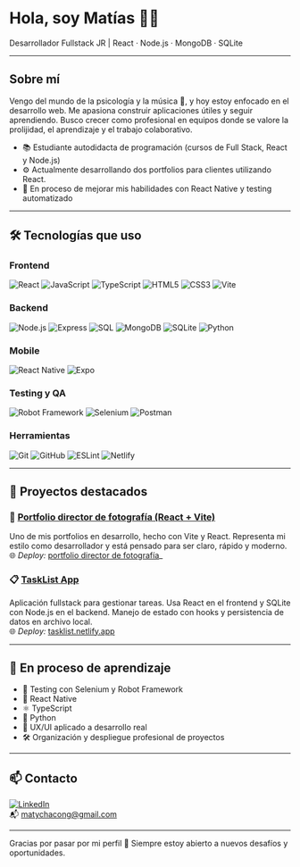 # Hola, soy Matías 👨‍💻

Desarrollador Fullstack JR | React · Node.js · MongoDB · SQLite

---

## Sobre mí

Vengo del mundo de la psicología y la música 🎸, y hoy estoy enfocado en el desarrollo web. Me apasiona construir aplicaciones útiles y seguir aprendiendo. Busco crecer como profesional en equipos donde se valore la prolijidad, el aprendizaje y el trabajo colaborativo.

- 📚 Estudiante autodidacta de programación (cursos de Full Stack, React y Node.js)
- ⚙️ Actualmente desarrollando dos portfolios para clientes utilizando React.
- 🎯 En proceso de mejorar mis habilidades con React Native y testing automatizado

---

## 🛠️ Tecnologías que uso

### Frontend
![React](https://img.shields.io/badge/-React-20232A?style=flat&logo=react)
![JavaScript](https://img.shields.io/badge/-JavaScript-F7DF1E?style=flat&logo=javascript&logoColor=black)
![TypeScript](https://img.shields.io/badge/-TypeScript-3178C6?style=flat&logo=typescript&logoColor=white)
![HTML5](https://img.shields.io/badge/-HTML5-E34F26?style=flat&logo=html5&logoColor=white)
![CSS3](https://img.shields.io/badge/-CSS3-1572B6?style=flat&logo=css3)
![Vite](https://img.shields.io/badge/-Vite-646CFF?style=flat&logo=vite&logoColor=white)

### Backend
![Node.js](https://img.shields.io/badge/-Node.js-339933?style=flat&logo=node.js&logoColor=white)
![Express](https://img.shields.io/badge/-Express-000000?style=flat&logo=express&logoColor=white)
![SQL](https://img.shields.io/badge/-SQL-003B57?style=flat&logo=sql&logoColor=white)
![MongoDB](https://img.shields.io/badge/-MongoDB-47A248?style=flat&logo=mongodb&logoColor=white)
![SQLite](https://img.shields.io/badge/-SQLite-003B57?style=flat&logo=sqlite&logoColor=white)
![Python](https://img.shields.io/badge/-Python-3776AB?style=flat&logo=python&logoColor=white)

### Mobile
![React Native](https://img.shields.io/badge/-React_Native-20232A?style=flat&logo=react&logoColor=61DAFB)
![Expo](https://img.shields.io/badge/-Expo-000020?style=flat&logo=expo&logoColor=white)

### Testing y QA
![Robot Framework](https://img.shields.io/badge/-Robot_Framework-000000?style=flat&logo=robotframework&logoColor=white)
![Selenium](https://img.shields.io/badge/-Selenium-43B02A?style=flat&logo=selenium&logoColor=white)
![Postman](https://img.shields.io/badge/-Postman-FF6C37?style=flat&logo=postman&logoColor=white)

### Herramientas
![Git](https://img.shields.io/badge/-Git-F05032?style=flat&logo=git&logoColor=white)
![GitHub](https://img.shields.io/badge/-GitHub-181717?style=flat&logo=github)
![ESLint](https://img.shields.io/badge/-ESLint-4B32C3?style=flat&logo=eslint&logoColor=white)
![Netlify](https://img.shields.io/badge/-Netlify-00C7B7?style=flat&logo=netlify&logoColor=white)

---

## 🚀 Proyectos destacados

### 🎨 [Portfolio director de fotografía (React + Vite)](https://github.com/Maty910/Portafolio-Marra)  
Uno de mis portfolios en desarrollo, hecho con Vite y React. Representa mi estilo como desarrollador y está pensado para ser claro, rápido y moderno.  
🌐 _Deploy:_ [portfolio director de fotografía](https://joaquinmarraccini.netlify.app/)_

### 📋 [TaskList App](https://github.com/Maty910/tasklist)  
Aplicación fullstack para gestionar tareas. Usa React en el frontend y SQLite con Node.js en el backend. Manejo de estado con hooks y persistencia de datos en archivo local.  
🌐 _Deploy:_ [tasklist.netlify.app](https://tasklistmaty.netlify.app/)

---

## 🌱 En proceso de aprendizaje

- 🧪 Testing con Selenium y Robot Framework
- 📱  React Native
- ⚛  TypeScript
- 🐍 Python
- 🧠 UX/UI aplicado a desarrollo real
- 🛠️ Organización y despliegue profesional de proyectos

---

## 📫 Contacto

[![LinkedIn](https://img.shields.io/badge/-LinkedIn-0A66C2?style=flat&logo=linkedin&logoColor=white)](https://www.linkedin.com/in/matias-chacon-t934/)  
📬 matychacong@gmail.com

---

Gracias por pasar por mi perfil 🙌 Siempre estoy abierto a nuevos desafíos y oportunidades.
